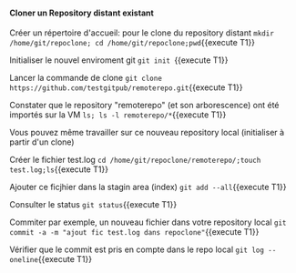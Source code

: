  
#### Cloner un Repository distant existant
 
 
  Créer un répertoire d'accueil: pour le clone du repository distant 
 `mkdir /home/git/repoclone; cd /home/git/repoclone;pwd`{{execute T1}}
 
  Initialiser le nouvel enviroment git
 `git init `{{execute T1}}
 
 Lancer la commande de clone
 `git clone https://github.com/testgitpub/remoterepo.git`{{execute T1}}

 Constater que le repository  "remoterepo" (et son arborescence) ont été importés sur la VM 
 `ls; ls -l remoterepo/*`{{execute T1}}
 
 Vous pouvez même travailler sur ce nouveau repository local (initialiser à partir d'un clone)
 
 Créer le fichier test.log
 `cd /home/git/repoclone/remoterepo/;touch test.log;ls`{{execute T1}}
 
Ajouter ce ficjhier dans la stagin area (index)
`git add --all`{{execute T1}}

Consulter le status
`git status`{{execute T1}}

Commiter par exemple, un nouveau fichier dans votre repository local 
`git commit -a -m "ajout fic test.log dans repoclone"`{{execute T1}}
 
Vérifier que le commit est pris en compte dans le repo local
`git log --oneline`{{execute T1}}
